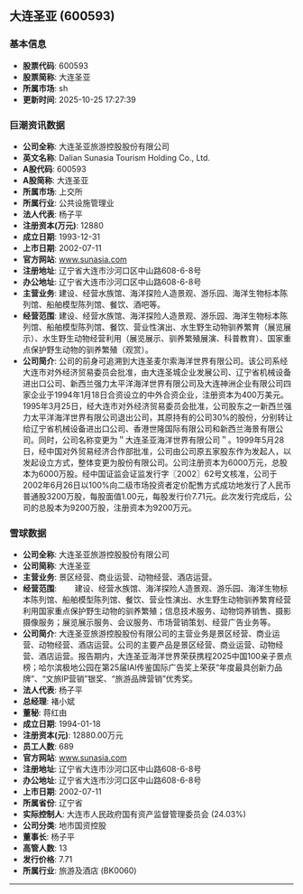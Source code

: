## 大连圣亚 (600593)

### 基本信息

- **股票代码**: 600593
- **股票简称**: 大连圣亚
- **所属市场**: sh
- **更新时间**: 2025-10-25 17:27:39

### 巨潮资讯数据

- **公司全称**: 大连圣亚旅游控股股份有限公司
- **英文名称**: Dalian Sunasia Tourism Holding Co., Ltd.
- **A股代码**: 600593
- **A股简称**: 大连圣亚
- **所属市场**: 上交所
- **所属行业**: 公共设施管理业
- **法人代表**: 杨子平
- **注册资本(万元)**: 12880
- **成立日期**: 1993-12-31
- **上市日期**: 2002-07-11
- **官方网站**: www.sunasia.com
- **注册地址**: 辽宁省大连市沙河口区中山路608-6-8号
- **办公地址**: 辽宁省大连市沙河口区中山路608-6-8号
- **主营业务**: 建设、经营水族馆、海洋探险人造景观、游乐园、海洋生物标本陈列馆、船舶模型陈列馆、餐饮、酒吧等。
- **经营范围**: 建设、经营水族馆、海洋探险人造景观、游乐园、海洋生物标本陈列馆、船舶模型陈列馆、餐饮、营业性演出、水生野生动物驯养繁育（展览展示）、水生野生动物经营利用（展览展示、驯养繁殖展演、科普教育）、国家重点保护野生动物的驯养繁殖（观赏）。
- **公司简介**: 公司的前身可追溯到大连圣麦尔索海洋世界有限公司。该公司系经大连市对外经济贸易委员会批准，由大连圣城企业发展公司、辽宁省机械设备进出口公司、新西兰强力太平洋海洋世界有限公司及大连神洲企业有限公司四家企业于1994年1月18日合资设立的中外合资企业，注册资本为400万美元。1995年3月25日，经大连市对外经济贸易委员会批准，公司股东之一新西兰强力太平洋海洋世界有限公司退出公司，其原持有的公司30%的股份，分别转让给辽宁省机械设备进出口公司、香港世隆国际有限公司和新西兰海景有限公司。同时，公司名称变更为＂大连圣亚海洋世界有限公司＂。1999年5月28日，经中国对外贸易经济合作部批准，公司由公司原五家股东作为发起人，以发起设立方式，整体变更为股份有限公司。公司注册资本为6000万元，总股本为6000万股。经中国证监会证监发行字〖2002〗62号文核准，公司于2002年6月26日以100%向二级市场投资者定价配售方式成功地发行了人民币普通股3200万股，每股面值1.00元，每股发行价7.71元。此次发行完成后，公司的总股本为9200万股，注册资本为9200万元。

### 雪球数据

- **公司全称**: 大连圣亚旅游控股股份有限公司
- **公司简称**: 大连圣亚
- **主营业务**: 景区经营、商业运营、动物经营、酒店运营。
- **经营范围**: 　　建设、经营水族馆、海洋探险人造景观、游乐园、海洋生物标本陈列馆、船舶模型陈列馆、餐饮、营业性演出、水生野生动物驯养繁育经营利用国家重点保护野生动物的驯养繁殖；信息技术服务、动物饲养销售、摄影摄像服务；展览展示服务、会议服务、市场营销策划、经营广告业务等。
- **公司简介**: 大连圣亚旅游控股股份有限公司的主营业务是景区经营、商业运营、动物经营、酒店运营。公司的主要产品是景区经营、商业运营、动物经营、酒店运营。报告期内，大连圣亚海洋世界荣获携程2025中国100亲子景点榜；哈尔滨极地公园在第25届IAI传鉴国际广告奖上荣获“年度最具创新力品牌”、“文旅IP营销”银奖、“旅游品牌营销”优秀奖。
- **法人代表**: 杨子平
- **总经理**: 褚小斌
- **董秘**: 蒋红由
- **成立日期**: 1994-01-18
- **注册资本(元)**: 12880.00万元
- **员工人数**: 689
- **官方网站**: www.sunasia.com
- **注册地址**: 辽宁省大连市沙河口区中山路608-6-8号
- **办公地址**: 辽宁省大连市沙河口区中山路608-6-8号
- **上市日期**: 2002-07-11
- **所属省份**: 辽宁省
- **实际控制人**: 大连市人民政府国有资产监督管理委员会 (24.03%)
- **公司分类**: 地市国资控股
- **董事长**: 杨子平
- **高管人数**: 13
- **发行价格**: 7.71
- **所属行业**: 旅游及酒店 (BK0060)

---
